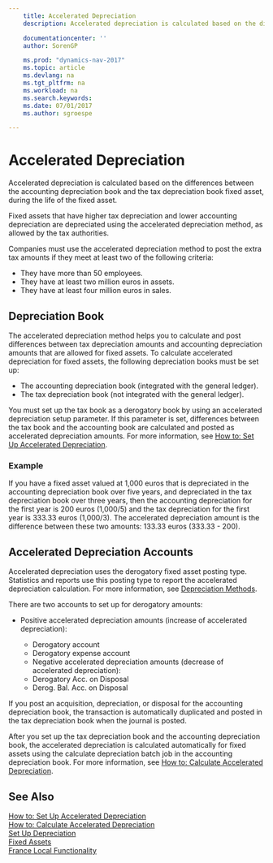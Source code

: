 ```yaml
---
    title: Accelerated Depreciation
    description: Accelerated depreciation is calculated based on the differences between the accounting depreciation book and the tax depreciation book fixed asset, during the life of the fixed asset.

    documentationcenter: ''
    author: SorenGP

    ms.prod: "dynamics-nav-2017"
    ms.topic: article
    ms.devlang: na
    ms.tgt_pltfrm: na
    ms.workload: na
    ms.search.keywords:
    ms.date: 07/01/2017
    ms.author: sgroespe

---
```

# Accelerated Depreciation
Accelerated depreciation is calculated based on the differences between the accounting depreciation book and the tax depreciation book fixed asset, during the life of the fixed asset.  

Fixed assets that have higher tax depreciation and lower accounting depreciation are depreciated using the accelerated depreciation method, as allowed by the tax authorities.  

Companies must use the accelerated depreciation method to post the extra tax amounts if they meet at least two of the following criteria:  

- They have more than 50 employees.  
- They have at least two million euros in assets.  
- They have at least four million euros in sales.  

## Depreciation Book  
The accelerated depreciation method helps you to calculate and post differences between tax depreciation amounts and accounting depreciation amounts that are allowed for fixed assets. To calculate accelerated depreciation for fixed assets, the following depreciation books must be set up:  

- The accounting depreciation book (integrated with the general ledger).  
- The tax depreciation book (not integrated with the general ledger).  

You must set up the tax book as a derogatory book by using an accelerated depreciation setup parameter. If this parameter is set, differences between the tax book and the accounting book are calculated and posted as accelerated depreciation amounts. For more information, see [How to: Set Up Accelerated Depreciation](how-to-set-up-accelerated-depreciation.md).  

### Example  
 If you have a fixed asset valued at 1,000 euros that is depreciated in the accounting depreciation book over five years, and depreciated in the tax depreciation book over three years, then the accounting depreciation for the first year is 200 euros (1,000/5) and the tax depreciation for the first year is 333.33 euros (1,000/3). The accelerated depreciation amount is the difference between these two amounts: 133.33 euros (333.33 - 200).  

## Accelerated Depreciation Accounts  
Accelerated depreciation uses the derogatory fixed asset posting type. Statistics and reports use this posting type to report the accelerated depreciation calculation. For more information, see [Depreciation Methods](depreciation-methods.md).  

There are two accounts to set up for derogatory amounts:  

- Positive accelerated depreciation amounts (increase of accelerated depreciation):  

    - Derogatory account  
    - Derogatory expense account  
    - Negative accelerated depreciation amounts (decrease of accelerated depreciation):  
    - Derogatory Acc. on Disposal  
    - Derog. Bal. Acc. on Disposal  

If you post an acquisition, depreciation, or disposal for the accounting depreciation book, the transaction is automatically duplicated and posted in the tax depreciation book when the journal is posted.  

After you set up the tax depreciation book and the accounting depreciation book, the accelerated depreciation is calculated automatically for fixed assets using the calculate depreciation batch job in the accounting depreciation book. For more information, see [How to: Calculate Accelerated Depreciation](how-to-calculate-accelerated-depreciation.md).  

## See Also  
 [How to: Set Up Accelerated Depreciation](how-to-set-up-accelerated-depreciation.md)   
 [How to: Calculate Accelerated Depreciation](how-to-calculate-accelerated-depreciation.md)   
 [Set Up Depreciation](set-up-depreciation.md)   
[Fixed Assets](../../fa-manage.md)  
 [France Local Functionality](france-local-functionality.md)
